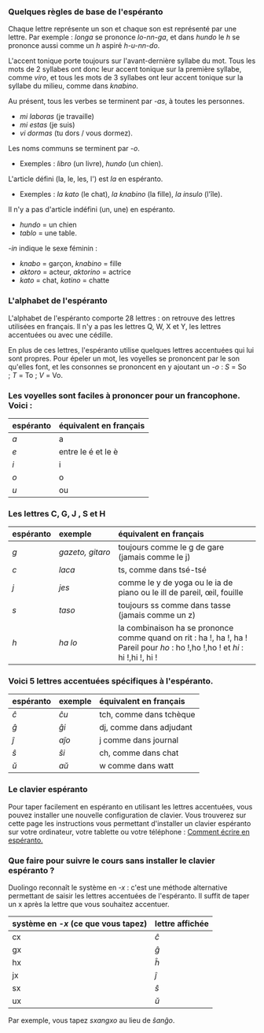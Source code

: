 ### Quelques règles de base de l'espéranto

Chaque lettre représente un son et chaque son est représenté par une lettre. Par exemple : *longa* se prononce *lo-nn-ga*, et dans *hundo* le *h* se prononce aussi comme un *h* aspiré *h-u-nn-do*.

L'accent tonique porte toujours sur l'avant-dernière syllabe du mot. Tous les mots de 2 syllabes ont donc leur accent tonique sur la première syllabe, comme *viro*, et tous les mots de 3 syllabes ont leur accent tonique sur la syllabe du milieu, comme dans *knabino*.

Au présent, tous les verbes se terminent par *-as*, à toutes les personnes.

- *mi laboras* (je travaille)
- *mi estas* (je suis)
- *vi dormas* (tu dors / vous dormez).

Les noms communs se terminent par *-o*.

- Exemples : *libro* (un livre), *hundo* (un chien).

L'article défini (la, le, les, l') est *la* en espéranto.

- Exemples : *la kato* (le chat), *la knabino* (la fille), *la insulo* (l'île).

Il n'y a pas d'article indéfini (un, une) en espéranto.

- *hundo* = un chien
- *tablo* = une table.

*-in* indique le sexe féminin :

- *knabo* = garçon, *knabino* = fille
- *aktoro* = acteur, *aktorino* = actrice
- *kato* = chat, *katino* = chatte

### L'alphabet de l'espéranto

L'alphabet de l'espéranto comporte 28 lettres : on retrouve des lettres utilisées en français. Il n'y a pas les lettres Q, W, X et Y, les lettres accentuées ou avec une cédille.

En plus de ces lettres, l'espéranto utilise quelques lettres accentuées qui lui sont propres. Pour épeler un mot, les voyelles se prononcent par le son qu'elles font, et les consonnes se prononcent en y ajoutant un *-o* : *S* = So ; *T* = To ; *V* = Vo.

### Les voyelles sont faciles à prononcer pour un francophone. Voici :

| espéranto | équivalent en français |
| :-------- | :--------------------- |
| _a_       | a                      |
| _e_       | entre le é et le è     |
| _i_       | i                      |
| _o_       | o                      |
| _u_       | ou                     |

### Les lettres C, G, J , S et H

| espéranto | exemple          | équivalent en français                                                                                                          |
| :-------- | :--------------- | :------------------------------------------------------------------------------------------------------------------------------ |
| _g_       | _gazeto, gitaro_ | toujours comme le g de gare (jamais comme le j)                                                                                 |
| _c_       | _laca_           | ts, comme dans tsé-tsé                                                                                                          |
| _j_       | _jes_            | comme le y de yoga ou le ia de piano ou le ill de pareil, œil, fouille                                                          |
| _s_       | _taso_           | toujours ss comme dans tasse (jamais comme un z)                                                                                |
| _h_       | _ha lo_          | la combinaison ha se prononce comme quand on rit : ha !, ha !, ha ! Pareil pour *ho* : ho !,ho !,ho ! et *hi* : hi !,hi !, hi ! |

### Voici 5 lettres accentuées spécifiques à l'espéranto.

| espéranto | exemple | équivalent en français  |
| :-------- | :------ | :---------------------- |
| _ĉ_       | _ĉu_    | tch, comme dans tchèque |
| _ĝ_       | _ĝi_    | dj, comme dans adjudant |
| _ĵ_       | _aĵo_   | j comme dans journal    |
| _ŝ_       | _ŝi_    | ch, comme dans chat     |
| _ŭ_       | _aŭ_    | w comme dans watt       |

### Le clavier espéranto

Pour taper facilement en espéranto en utilisant les lettres accentuées, vous pouvez installer une nouvelle configuration de clavier. Vous trouverez sur cette page les instructions vous permettant d'installer un clavier espéranto sur votre ordinateur, votre tablette ou votre téléphone : [Comment écrire en espéranto.](https://ikurso.esperanto-france.org/helpo.php?section=kielskribi)

### Que faire pour suivre le cours sans installer le clavier espéranto ?

Duolingo reconnaît le système en *-x* : c'est une méthode alternative permettant de saisir les lettres accentuées de l'espéranto. Il suffit de taper un x après la lettre que vous souhaitez accentuer.

| système en *-x* (ce que vous tapez) | lettre affichée |
| :---------------------------------- | :-------------- |
| cx                                  | _ĉ_             |
| gx                                  | _ĝ_             |
| hx                                  | _ĥ_             |
| jx                                  | _ĵ_             |
| sx                                  | _ŝ_             |
| ux                                  | _ŭ_             |

Par exemple, vous tapez *sxangxo* au lieu de *ŝanĝo*.
